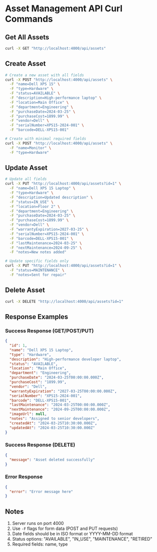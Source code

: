 # Asset Management API Curl Commands

## Get All Assets
```bash
curl -X GET "http://localhost:4000/api/assets"
```

## Create Asset
```bash
# Create a new asset with all fields
curl -X POST "http://localhost:4000/api/assets" \
  -F "name=Dell XPS 15" \
  -F "type=Hardware" \
  -F "status=AVAILABLE" \
  -F "description=High-performance laptop" \
  -F "location=Main Office" \
  -F "department=Engineering" \
  -F "purchaseDate=2024-03-25" \
  -F "purchaseCost=1899.99" \
  -F "vendor=Dell" \
  -F "serialNumber=XPS15-2024-001" \
  -F "barcode=DELL-XPS15-001"

# Create with minimal required fields
curl -X POST "http://localhost:4000/api/assets" \
  -F "name=Monitor" \
  -F "type=Hardware"
```

## Update Asset
```bash
# Update all fields
curl -X PUT "http://localhost:4000/api/assets?id=1" \
  -F "name=Dell XPS 15 Laptop" \
  -F "type=Hardware" \
  -F "description=Updated description" \
  -F "status=IN_USE" \
  -F "location=Floor 2" \
  -F "department=Engineering" \
  -F "purchaseDate=2024-03-25" \
  -F "purchaseCost=1899.99" \
  -F "vendor=Dell" \
  -F "warrantyExpiration=2027-03-25" \
  -F "serialNumber=XPS15-2024-001" \
  -F "barcode=DELL-XPS15-001" \
  -F "lastMaintenance=2024-03-25" \
  -F "nextMaintenance=2024-09-25" \
  -F "notes=New notes added"

# Update specific fields only
curl -X PUT "http://localhost:4000/api/assets?id=1" \
  -F "status=MAINTENANCE" \
  -F "notes=Sent for repair"
```

## Delete Asset
```bash
curl -X DELETE "http://localhost:4000/api/assets?id=1"
```

## Response Examples

### Success Response (GET/POST/PUT)
```json
{
  "id": 1,
  "name": "Dell XPS 15 Laptop",
  "type": "Hardware",
  "description": "High-performance developer laptop",
  "status": "AVAILABLE",
  "location": "Main Office",
  "department": "Engineering",
  "purchaseDate": "2024-03-25T00:00:00.000Z",
  "purchaseCost": "1899.99",
  "vendor": "Dell",
  "warrantyExpiration": "2027-03-25T00:00:00.000Z",
  "serialNumber": "XPS15-2024-001",
  "barcode": "DELL-XPS15-001",
  "lastMaintenance": "2024-03-25T00:00:00.000Z",
  "nextMaintenance": "2024-09-25T00:00:00.000Z",
  "imageUrl": null,
  "notes": "Assigned to senior developers",
  "createdAt": "2024-03-25T10:30:00.000Z",
  "updatedAt": "2024-03-25T10:30:00.000Z"
}
```

### Success Response (DELETE)
```json
{
  "message": "Asset deleted successfully"
}
```

### Error Response
```json
{
  "error": "Error message here"
}
```

## Notes
1. Server runs on port 4000
2. Use `-F` flags for form data (POST and PUT requests)
3. Date fields should be in ISO format or YYYY-MM-DD format
4. Status options: "AVAILABLE", "IN_USE", "MAINTENANCE", "RETIRED"
5. Required fields: name, type 
